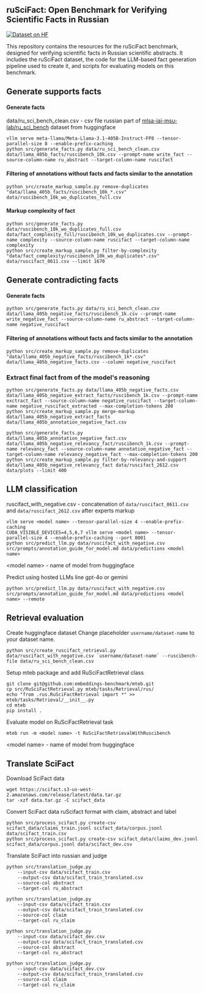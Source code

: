 ## ruSciFact: Open Benchmark for Verifying Scientific Facts in Russian

[![Dataset on HF](https://huggingface.co/datasets/huggingface/badges/resolve/main/dataset-on-hf-sm.svg)](https://huggingface.co/collections/mlsa-iai-msu-lab/ruscifact-6803f71f2d3025988ebc489e)

This repository contains the resources for the ruSciFact benchmark, designed for verifying scientific facts in Russian scientific abstracts. It includes the ruSciFact dataset, the code for the LLM-based fact generation pipeline used to create it, and scripts for evaluating models on this benchmark.

## Generate supports facts

#### Generate facts
data/ru_sci_bench_clean.csv - csv file russian part of [mlsa-iai-msu-lab/ru_sci_bench](https://huggingface.co/datasets/mlsa-iai-msu-lab/ru_sci_bench/) dataset from huggingface
```
vllm serve meta-llama/Meta-Llama-3.1-405B-Instruct-FP8 --tensor-parallel-size 8 --enable-prefix-caching
python src/generate_facts.py data/ru_sci_bench_clean.csv data/llama_405b_facts/ruscibench_10k.csv --prompt-name write_fact --source-column-name ru_abstract --target-column-name ruscifact
```

#### Filtering of annotations without facts and facts similar to the annotation
```
python src/create_markup_sample.py remove-duplicates "data/llama_405b_facts/ruscibench_10k_*.csv" data/ruscibench_10k_wo_duplicates_full.csv
```

#### Markup complexity of fact
```
python src/generate_facts.py data/ruscibench_10k_wo_duplicates_full.csv data/fact_complexity_full/ruscibench_10k_wo_duplicates.csv --prompt-name complexity --source-column-name ruscifact --target-column-name complexity
python src/create_markup_sample.py filter-by-complexity "data/fact_complexity/ruscibench_10k_wo_duplicates*.csv" data/ruscifact_0611.csv --limit 1670
```

## Generate contradicting facts

#### Generate facts
```
python src/generate_facts.py data/ru_sci_bench_clean.csv data/llama_405b_negative_facts/ruscibench_1k.csv --prompt-name write_negative_fact --source-column-name ru_abstract --target-column-name negative_ruscifact
```

#### Filtering of annotations without facts and facts similar to the annotation
```
python src/create_markup_sample.py remove-duplicates "data/llama_405b_negative_facts/ruscibench_1k*.csv" data/llama_405b_negative_facts.csv --column negative_ruscifact
```

### Extract final fact from of the model's reasoning
```
python src/generate_facts.py data/llama_405b_negative_facts.csv data/llama_405b_negative_extract_facts/ruscibench_1k.csv --prompt-name exctract_fact --source-column-name negative_ruscifact --target-column-name negative_ruscifact_extracted --max-completion-tokens 200
python src/create_markup_sample.py merge-markup data/llama_405b_negative_extract_facts data/llama_405b_annotation_negative_fact.csv
```

```
python src/generate_facts.py data/llama_405b_annotation_negative_fact.csv data/llama_405b_negative_relevancy_fact/ruscibench_1k.csv --prompt-name relevancy_fact --source-column-name annotation_negative_fact --target-column-name relevancy_negative_fact --max-completion-tokens 200
python src/create_markup_sample.py filter-by-relevancy-and-support data/llama_405b_negative_relevancy_fact data/ruscifact_2612.csv  data/plots --limit 400
```


## LLM classification
ruscifact_with_negative.csv - concatenation of `data/ruscifact_0611.csv` and `data/ruscifact_2612.csv` after experts markup
```
vllm serve <model name> --tensor-parallel-size 4 --enable-prefix-caching
CUDA_VISIBLE_DEVICES=4,5,6,7 vllm serve <model name> --tensor-parallel-size 4 --enable-prefix-caching --port 8001
python src/predict_llm.py data/ruscifact_with_negative.csv src/prompts/annotation_guide_for_model.md data/predictions <model name>
```
\<model name> - name of model from huggingface

Predict using hosted LLMs line gpt-4o or gemini
```
python src/predict_llm.py data/ruscifact_with_negative.csv src/prompts/annotation_guide_for_model.md data/predictions <model name> --remote
```

## Retrieval evaluation
Create huggingface dataset
Change placeholder `username/dataset-name` to your dataset name.
```
python src/create_ruscifact_retrieval.py data/ruscifact_with_negative.csv `username/dataset-name` --ruscibench-file data/ru_sci_bench_clean.csv
```

Setup mteb package and add RuSciFactRetrieval class
```
git clone git@github.com:embeddings-benchmark/mteb.git
cp src/RuSciFactRetrieval.py mteb/tasks/Retrieval/rus/
echo "from .rus.RuSciFactRetrieval import *" >> mteb/tasks/Retrieval/__init__.py
cd mteb
pip install .
```

Evaluate model on RuSciFactRetrieval task
```
mteb run -m <model name> -t RuSciFactRetrievalWithRuscibench
```
\<model name> - name of model from huggingface

## Translate SciFact

Download SciFact data
```
wget https://scifact.s3-us-west-2.amazonaws.com/release/latest/data.tar.gz
tar -xzf data.tar.gz -C scifact_data
```

Convert SciFact data ruScifact format with claim, abstract and label
```
python src/process_scifact.py create-csv scifact_data/claims_train.jsonl scifact_data/corpus.jsonl data/scifact_train.csv
python src/process_scifact.py create-csv scifact_data/claims_dev.jsonl scifact_data/corpus.jsonl data/scifact_dev.csv
```

Translate SciFact into russian and judge
```
python src/translation_judge.py
    --input-csv data/scifact_train.csv
    --output-csv data/scifact_train_translated.csv
    --source-col abstract
    --target-col ru_abstract

python src/translation_judge.py
    --input-csv data/scifact_train.csv
    --output-csv data/scifact_train_translated.csv
    --source-col claim
    --target-col ru_claim

python src/translation_judge.py
    --input-csv data/scifact_dev.csv
    --output-csv data/scifact_train_translated.csv
    --source-col abstract
    --target-col ru_abstract

python src/translation_judge.py
    --input-csv data/scifact_dev.csv
    --output-csv data/scifact_train_translated.csv
    --source-col claim
    --target-col ru_claim
```
